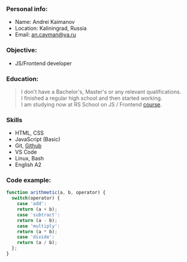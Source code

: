 ### Personal info:
* Name:           Andrei Kaimanov
* Location:       Kaliningrad, Russia
* Email:          an.cayman@ya.ru

### Objective:
* JS/Frontend developer

### Education:
> I don't have a Bachelor's, Master's or any relevant qualifications.\
> I finished a regular high school and then started working.\
> I am studying now at RS School on JS / Frontend [course](https://rs.school/js/).

### Skills
* HTML, CSS
* JavaScript (Basic)
* Git, [Github](https://github.com/ancaiman)
* VS Code
* Linux, Bash
* English A2

### Code example:
```javascript
function arithmetic(a, b, operator) {
  switch(operator) {
    case 'add':
    return (a + b);
    case 'subtract':
    return (a - b);
    case 'multiply':
    return (a * b);
    case 'divide':
    return (a / b);
  };
}
```
